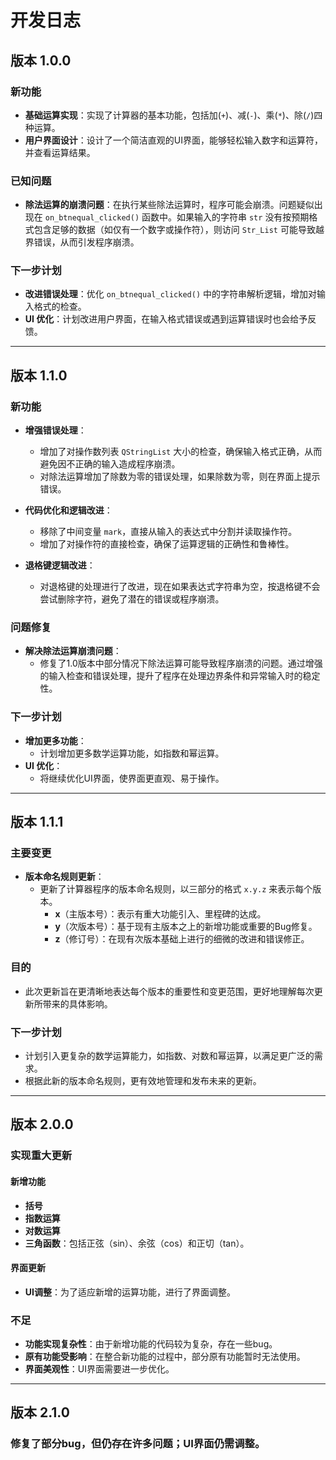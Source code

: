 # 开发日志

## 版本 1.0.0

### 新功能
- **基础运算实现**：实现了计算器的基本功能，包括加(`+`)、减(`-`)、乘(`*`)、除(`/`)四种运算。
- **用户界面设计**：设计了一个简洁直观的UI界面，能够轻松输入数字和运算符，并查看运算结果。

### 已知问题
- **除法运算的崩溃问题**：在执行某些除法运算时，程序可能会崩溃。问题疑似出现在 `on_btnequal_clicked()` 函数中。如果输入的字符串 `str` 没有按预期格式包含足够的数据（如仅有一个数字或操作符），则访问 `Str_List` 可能导致越界错误，从而引发程序崩溃。

### 下一步计划
- **改进错误处理**：优化 `on_btnequal_clicked()` 中的字符串解析逻辑，增加对输入格式的检查。
- **UI 优化**：计划改进用户界面，在输入格式错误或遇到运算错误时也会给予反馈。

---

## 版本 1.1.0

### 新功能
- **增强错误处理**：
  - 增加了对操作数列表 `QStringList` 大小的检查，确保输入格式正确，从而避免因不正确的输入造成程序崩溃。
  - 对除法运算增加了除数为零的错误处理，如果除数为零，则在界面上提示错误。

- **代码优化和逻辑改进**：
  - 移除了中间变量 `mark`，直接从输入的表达式中分割并读取操作符。
  - 增加了对操作符的直接检查，确保了运算逻辑的正确性和鲁棒性。

- **退格键逻辑改进**：
  - 对退格键的处理进行了改进，现在如果表达式字符串为空，按退格键不会尝试删除字符，避免了潜在的错误或程序崩溃。

### 问题修复
- **解决除法运算崩溃问题**：
  - 修复了1.0版本中部分情况下除法运算可能导致程序崩溃的问题。通过增强的输入检查和错误处理，提升了程序在处理边界条件和异常输入时的稳定性。

### 下一步计划
- **增加更多功能**：
  - 计划增加更多数学运算功能，如指数和幂运算。
- **UI 优化**：
  - 将继续优化UI界面，使界面更直观、易于操作。

---

## 版本 1.1.1

### 主要变更
- **版本命名规则更新**：
  - 更新了计算器程序的版本命名规则，以三部分的格式 `x.y.z` 来表示每个版本。
    - **x**（主版本号）：表示有重大功能引入、里程碑的达成。
    - **y**（次版本号）：基于现有主版本之上的新增功能或重要的Bug修复。
    - **z**（修订号）：在现有次版本基础上进行的细微的改进和错误修正。

### 目的
- 此次更新旨在更清晰地表达每个版本的重要性和变更范围，更好地理解每次更新所带来的具体影响。

### 下一步计划
- 计划引入更复杂的数学运算能力，如指数、对数和幂运算，以满足更广泛的需求。
- 根据此新的版本命名规则，更有效地管理和发布未来的更新。

---

## 版本 2.0.0

### 实现重大更新

#### 新增功能
- **括号**
- **指数运算**
- **对数运算**
- **三角函数**：包括正弦（sin）、余弦（cos）和正切（tan）。

#### 界面更新
- **UI调整**：为了适应新增的运算功能，进行了界面调整。

### 不足
- **功能实现复杂性**：由于新增功能的代码较为复杂，存在一些bug。
- **原有功能受影响**：在整合新功能的过程中，部分原有功能暂时无法使用。
- **界面美观性**：UI界面需要进一步优化。

---

## 版本 2.1.0

### 修复了部分bug，但仍存在许多问题；UI界面仍需调整。
